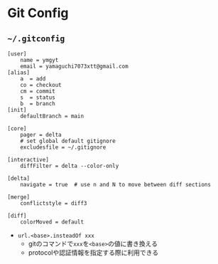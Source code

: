 # Git Config

## `~/.gitconfig`

```text
[user]
    name = ymgyt
    email = yamaguchi7073xtt@gmail.com
[alias]
    a  = add
    co = checkout
    cm = commit
    s  = status
    b  = branch
[init]
    defaultBranch = main

[core]
    pager = delta
    # set global default gitignore
    excludesfile = ~/.gitignore

[interactive]
    diffFilter = delta --color-only

[delta]
    navigate = true  # use n and N to move between diff sections

[merge]
    conflictstyle = diff3

[diff]
    colorMoved = default
```

* `url.<base>.insteadOf xxx`
  * gitのコマンドで`xxx`を`<base>`の値に書き換える
  * protocolや認証情報を指定する際に利用できる
